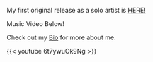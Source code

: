 My first original release as a solo artist is <a href="https://distrokid.com/hyperfollow/grantswift/fear-and-love-in-the-time-of-corona">HERE!</a>

Music Video Below!

Check out my [Bio](/page/bio/) for more about me.

{{< youtube 6t7ywuOk9Ng >}}
